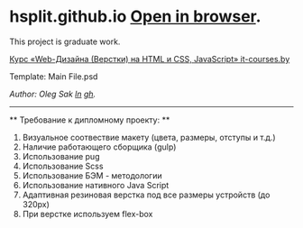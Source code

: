 # hsplit.github.io [Open in browser](https://hsplit.github.io/).

This project is graduate work.

[Курс «Web-Дизайна (Верстки) на HTML и CSS, JavaScript» it-courses.by](http://www.it-courses.by/courses/kursy-web-dizajna-verstki-html-i-css/)

Template: Main File.psd

*Author: Oleg Sak [ln](https://www.linkedin.com/in/oleg-sak-68a65a15b) [gh](https://github.com/hsplit).*

---
** Требование к дипломному проекту: **

1. Визуальное соотвествие макету (цвета, размеры, отступы и т.д.)
2. Наличие работающего сборщика (gulp)
3. Использование pug
4. Использование Scss
5. Использование БЭМ - методологии
6. Использование нативного Java Script
7. Адаптивная резиновая верстка под все размеры устройств (до 320px)
8. При верстке используем flex-box
